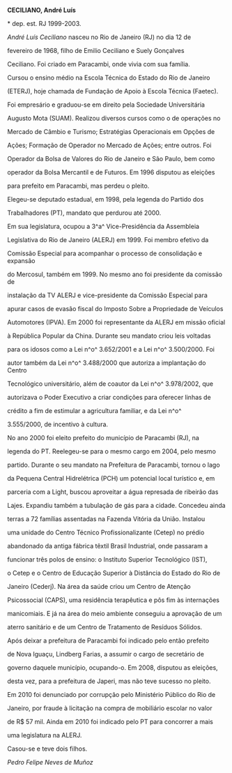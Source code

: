 **CECILIANO, André Luís**



\* dep. est. RJ 1999-2003.



*André Luís Ceciliano* nasceu no Rio de Janeiro (RJ) no dia 12 de

fevereiro de 1968, filho de Emilio Ceciliano e Suely Gonçalves

Ceciliano. Foi criado em Paracambi, onde vivia com sua família.



Cursou o ensino médio na Escola Técnica do Estado do Rio de Janeiro

(ETERJ), hoje chamada de Fundação de Apoio à Escola Técnica (Faetec).

Foi empresário e graduou-se em direito pela Sociedade Universitária

Augusto Mota (SUAM). Realizou diversos cursos como o de operações no

Mercado de Câmbio e Turismo; Estratégias Operacionais em Opções de

Ações; Formação de Operador no Mercado de Ações; entre outros. Foi

Operador da Bolsa de Valores do Rio de Janeiro e São Paulo, bem como

operador da Bolsa Mercantil e de Futuros. Em 1996 disputou as eleições

para prefeito em Paracambi, mas perdeu o pleito.



Elegeu-se deputado estadual, em 1998, pela legenda do Partido dos

Trabalhadores (PT), mandato que perdurou até 2000.



Em sua legislatura, ocupou a 3^a^ Vice-Presidência da Assembleia

Legislativa do Rio de Janeiro (ALERJ) em 1999. Foi membro efetivo da

Comissão Especial para acompanhar o processo de consolidação e expansão

do Mercosul, também em 1999. No mesmo ano foi presidente da comissão de

instalação da TV ALERJ e vice-presidente da Comissão Especial para

apurar casos de evasão fiscal do Imposto Sobre a Propriedade de Veículos

Automotores (IPVA). Em 2000 foi representante da ALERJ em missão oficial

à República Popular da China. Durante seu mandato criou leis voltadas

para os idosos como a Lei n^o^ 3.652/2001 e a Lei n^o^ 3.500/2000. Foi

autor também da Lei n^o^ 3.488/2000 que autoriza a implantação do Centro

Tecnológico universitário, além de coautor da Lei n^o^ 3.978/2002, que

autorizava o Poder Executivo a criar condições para oferecer linhas de

crédito a fim de estimular a agricultura familiar, e da Lei n^o^

3.555/2000, de incentivo à cultura.



No ano 2000 foi eleito prefeito do município de Paracambi (RJ), na

legenda do PT. Reelegeu-se para o mesmo cargo em 2004, pelo mesmo

partido. Durante o seu mandato na Prefeitura de Paracambi, tornou o lago

da Pequena Central Hidrelétrica (PCH) um potencial local turístico e, em

parceria com a Light, buscou aproveitar a água represada de ribeirão das

Lajes. Expandiu também a tubulação de gás para a cidade. Concedeu ainda

terras a 72 famílias assentadas na Fazenda Vitória da União. Instalou

uma unidade do Centro Técnico Profissionalizante (Cetep) no prédio

abandonado da antiga fábrica têxtil Brasil Industrial, onde passaram a

funcionar três polos de ensino: o Instituto Superior Tecnológico (IST),

o Cetep e o Centro de Educação Superior à Distância do Estado do Rio de

Janeiro (Cederj). Na área da saúde criou um Centro de Atenção

Psicossocial (CAPS), uma residência terapêutica e pôs fim às internações

manicomiais. E já na área do meio ambiente conseguiu a aprovação de um

aterro sanitário e de um Centro de Tratamento de Resíduos Sólidos.



Após deixar a prefeitura de Paracambi foi indicado pelo então prefeito

de Nova Iguaçu, Lindberg Farias, a assumir o cargo de secretário de

governo daquele município, ocupando-o. Em 2008, disputou as eleições,

desta vez, para a prefeitura de Japeri, mas não teve sucesso no pleito.

Em 2010 foi denunciado por corrupção pelo Ministério Público do Rio de

Janeiro, por fraude à licitação na compra de mobiliário escolar no valor

de R\$ 57 mil. Ainda em 2010 foi indicado pelo PT para concorrer a mais

uma legislatura na ALERJ.



Casou-se e teve dois filhos.



*Pedro Felipe Neves de Muñoz*



